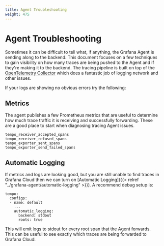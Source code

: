 ```yaml
---
title: Agent Troubleshooting
weight: 475
---
```


# Agent Troubleshooting

Sometimes it can be difficult to tell what, if anything, the Grafana Agent is sending along to the backend. This document focuses
on a few techniques to gain visibility on how many traces are being pushed to the Agent and if they're making it to the
backend. The tracing pipeline is built on top of the [OpenTelemetry Collector](https://github.com/open-telemetry/opentelemetry-collector) which
does a fantastic job of logging network and other issues.

If your logs are showing no obvious errors try the following:

## Metrics

The agent publishes a few Prometheus metrics that are useful to determine how much trace traffic it is receiving and successfully forwarding. These
are a good place to start when diagnosing tracing Agent issues.

```
tempo_receiver_accepted_spans
tempo_receiver_refused_spans
tempo_exporter_sent_spans
tempo_exporter_send_failed_spans
```

## Automatic Logging

If metrics and logs are looking good, but you are still unable to find traces in Grafana Cloud then we can turn on [Automatic Logging]({{< relref "../grafana-agent/automatic-logging" >}}). A recommend debug setup is:

```
tempo:
  configs:
  - name: default
    ...
    automatic_logging:
      backend: stdout
      roots: true
```

This will emit logs to stdout for every root span that the Agent forwards. This can be useful to see exactly which traces are being forwarded to Grafana
Cloud.